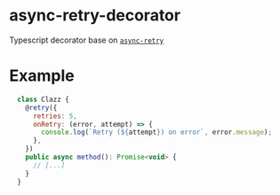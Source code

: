 # async-retry-decorator

Typescript decorator base on [`async-retry`](https://github.com/zeit/async-retry#readme)

# Example

```javascript
  class Clazz {
    @retry({
      retries: 5,
      onRetry: (error, attempt) => {
        console.log(`Retry (${attempt}) on error`, error.message);
      },
    })
    public async method(): Promise<void> {
      // [...]
    }
  }
```
